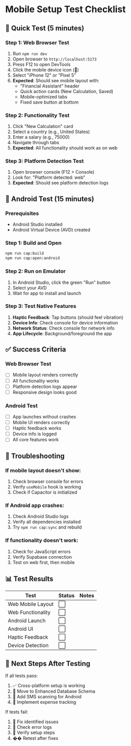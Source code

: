 # Mobile Setup Test Checklist

## 🚀 Quick Test (5 minutes)

### Step 1: Web Browser Test
1. Run `npm run dev`
2. Open browser to `http://localhost:5173`
3. Press F12 to open DevTools
4. Click the mobile device icon (📱)
5. Select "iPhone 12" or "Pixel 5"
6. **Expected**: Should see mobile layout with:
   - "Financial Assistant" header
   - Quick action cards (New Calculation, Saved)
   - Mobile-optimized tabs
   - Fixed save button at bottom

### Step 2: Functionality Test
1. Click "New Calculation" card
2. Select a country (e.g., United States)
3. Enter a salary (e.g., 75000)
4. Navigate through tabs
5. **Expected**: All functionality should work as on web

### Step 3: Platform Detection Test
1. Open browser console (F12 > Console)
2. Look for: "Platform detected: web"
3. **Expected**: Should see platform detection logs

## 📱 Android Test (15 minutes)

### Prerequisites
- Android Studio installed
- Android Virtual Device (AVD) created

### Step 1: Build and Open
```bash
npm run cap:build
npm run cap:open:android
```

### Step 2: Run on Emulator
1. In Android Studio, click the green "Run" button
2. Select your AVD
3. Wait for app to install and launch

### Step 3: Test Native Features
1. **Haptic Feedback**: Tap buttons (should feel vibration)
2. **Device Info**: Check console for device information
3. **Network Status**: Check console for network info
4. **App Lifecycle**: Background/foreground the app

## ✅ Success Criteria

### Web Browser Test
- [ ] Mobile layout renders correctly
- [ ] All functionality works
- [ ] Platform detection logs appear
- [ ] Responsive design looks good

### Android Test
- [ ] App launches without crashes
- [ ] Mobile UI renders correctly
- [ ] Haptic feedback works
- [ ] Device info is logged
- [ ] All core features work

## 🐛 Troubleshooting

### If mobile layout doesn't show:
1. Check browser console for errors
2. Verify `useMobile` hook is working
3. Check if Capacitor is initialized

### If Android app crashes:
1. Check Android Studio logs
2. Verify all dependencies installed
3. Try `npm run cap:sync` and rebuild

### If functionality doesn't work:
1. Check for JavaScript errors
2. Verify Supabase connection
3. Test on web first, then mobile

## 📊 Test Results

| Test | Status | Notes |
|------|--------|-------|
| Web Mobile Layout | ⬜ | |
| Web Functionality | ⬜ | |
| Android Launch | ⬜ | |
| Android UI | ⬜ | |
| Haptic Feedback | ⬜ | |
| Device Detection | ⬜ | |

## 🎯 Next Steps After Testing

If all tests pass:
1. ✅ Cross-platform setup is working
2. 🔄 Move to Enhanced Database Schema
3. 🔄 Add SMS scanning for Android
4. 🔄 Implement expense tracking

If tests fail:
1. 🔧 Fix identified issues
2. 🔧 Check error logs
3. 🔧 Verify setup steps
4. �� Retest after fixes 
